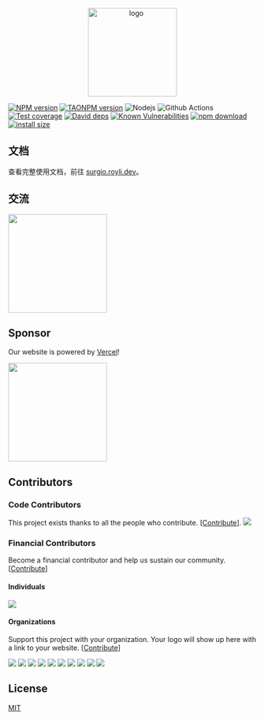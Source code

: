 <p align="center">
  <a href="https://surgio.royli.dev/" target="_blank">
    <img width="180" src="https://raw.githubusercontent.com/geekdada/surgio/master/docs/.vuepress/public/surgio-icon.png" alt="logo">
  </a>
</p>

[![NPM version][npm-image]][npm-url]
[![TAONPM version][taonpm-image]][taonpm-url]
![Nodejs][nodejs-version]
![Github Actions][github-actions-image]
[![Test coverage][codecov-image]][codecov-url]
[![David deps][david-image]][david-url]
[![Known Vulnerabilities][snyk-image]][snyk-url]
[![npm download][download-image]][download-url]
[![install size](https://packagephobia.now.sh/badge?p=surgio)](https://packagephobia.now.sh/result?p=surgio)

[npm-image]: https://img.shields.io/npm/v/surgio.svg?style=flat-square
[npm-url]: https://npmjs.org/package/surgio
[codecov-image]: https://codecov.io/gh/geekdada/surgio/branch/master/graph/badge.svg
[codecov-url]: https://codecov.io/gh/geekdada/surgio
[david-image]: https://img.shields.io/david/geekdada/surgio.svg?style=flat-square
[david-url]: https://david-dm.org/geekdada/surgio
[snyk-image]: https://snyk.io/test/npm/surgio/badge.svg?style=flat-square
[snyk-url]: https://snyk.io/test/npm/surgio
[download-image]: https://img.shields.io/npm/dm/surgio.svg?style=flat-square
[download-url]: https://npmjs.org/package/surgio
[github-actions-image]: https://github.com/geekdada/surgio/workflows/Node%20CI/badge.svg
[taonpm-image]: https://npm.taobao.org/badge/v/surgio.svg
[taonpm-url]: https://npm.taobao.org/package/surgio
[nodejs-version]: https://img.shields.io/node/v/surgio

## 文档

查看完整使用文档，前往 [surgio.royli.dev](https://surgio.royli.dev)。

## 交流

[<img width="200px" src="https://surgio.royli.dev//join-telegram.png" />](https://t.me/surgiotg)

## Sponsor

Our website is powered by [Vercel](https://vercel.com/?utm_source=surgio&utm_campaign=oss)!

[<img width="200px" src="https://surgio.royli.dev/powered-by-vercel.svg" />](https://vercel.com/?utm_source=surgio&utm_campaign=oss)

## Contributors

### Code Contributors

This project exists thanks to all the people who contribute. [[Contribute](CONTRIBUTING.md)].
<a href="https://github.com/geekdada/surgio/graphs/contributors"><img src="https://opencollective.com/surgio/contributors.svg?width=890&button=false" /></a>

### Financial Contributors

Become a financial contributor and help us sustain our community. [[Contribute](https://opencollective.com/surgio/contribute)]

#### Individuals

<a href="https://opencollective.com/surgio"><img src="https://opencollective.com/surgio/individuals.svg?width=890"></a>

#### Organizations

Support this project with your organization. Your logo will show up here with a link to your website. [[Contribute](https://opencollective.com/surgio/contribute)]

<a href="https://opencollective.com/surgio/organization/0/website"><img src="https://opencollective.com/surgio/organization/0/avatar.svg"></a>
<a href="https://opencollective.com/surgio/organization/1/website"><img src="https://opencollective.com/surgio/organization/1/avatar.svg"></a>
<a href="https://opencollective.com/surgio/organization/2/website"><img src="https://opencollective.com/surgio/organization/2/avatar.svg"></a>
<a href="https://opencollective.com/surgio/organization/3/website"><img src="https://opencollective.com/surgio/organization/3/avatar.svg"></a>
<a href="https://opencollective.com/surgio/organization/4/website"><img src="https://opencollective.com/surgio/organization/4/avatar.svg"></a>
<a href="https://opencollective.com/surgio/organization/5/website"><img src="https://opencollective.com/surgio/organization/5/avatar.svg"></a>
<a href="https://opencollective.com/surgio/organization/6/website"><img src="https://opencollective.com/surgio/organization/6/avatar.svg"></a>
<a href="https://opencollective.com/surgio/organization/7/website"><img src="https://opencollective.com/surgio/organization/7/avatar.svg"></a>
<a href="https://opencollective.com/surgio/organization/8/website"><img src="https://opencollective.com/surgio/organization/8/avatar.svg"></a>
<a href="https://opencollective.com/surgio/organization/9/website"><img src="https://opencollective.com/surgio/organization/9/avatar.svg"></a>

## License

[MIT](https://github.com/geekdada/surgio/blob/master/LICENSE)
